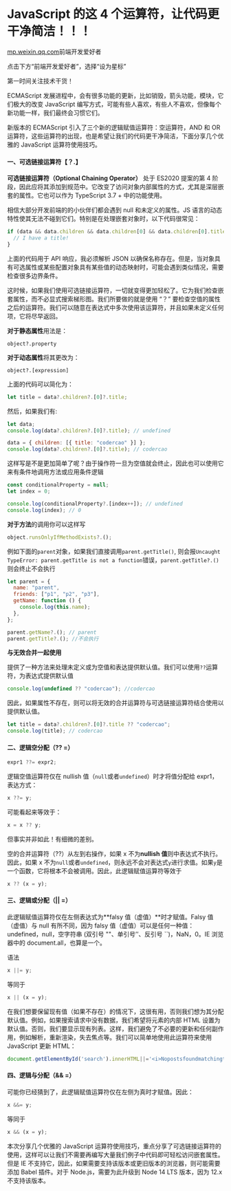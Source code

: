 # JavaScript 的这 4 个运算符，让代码更干净简洁！！！

[mp.weixin.qq.com](http://mp.weixin.qq.com/s?__biz=MzUzNTk3MjE2Ng==&mid=2247501534&idx=1&sn=9f880cd10d9ccc19d3147e8c418dc571&chksm=faffd6f7cd885fe1df636ebb3c655f704b12fae07d7dbf0256bf38322a3817c047e244d81486&mpshare=1&scene=1&srcid=1010vLpKUH2FmVvVciqMwfCJ&sharer_sharetime=1665413737217&sharer_shareid=b8d5da03cbe546fb54510ac993e581cf#rd)前端开发爱好者

点击下方“前端开发爱好者”，选择“设为星标”

第一时间关注技术干货！

ECMAScript 发展进程中，会有很多功能的更新，比如销毁，箭头功能，模块，它们极大的改变 JavaScript 编写方式，可能有些人喜欢，有些人不喜欢，但像每个新功能一样，我们最终会习惯它们。

新版本的 ECMAScript 引入了三个新的逻辑赋值运算符：空运算符，AND 和 OR 运算符，这些运算符的出现，也是希望让我们的代码更干净简洁，下面分享几个优雅的 JavaScript 运算符使用技巧。

#### 一、可选链接运算符【？.】

**可选链接运算符（Optional Chaining Operator）** 处于 ES2020 提案的第 4 阶段，因此应将其添加到规范中。它改变了访问对象内部属性的方式，尤其是深层嵌套的属性。它也可以作为 TypeScript 3.7 + 中的功能使用。

相信大部分开发前端的的小伙伴们都会遇到 null 和未定义的属性。JS 语言的动态特性使其无法不碰到它们。特别是在处理嵌套对象时，以下代码很常见：

```js
if (data && data.children && data.children[0] && data.children[0].title) {
  // I have a title!
}
```

上面的代码用于 API 响应，我必须解析 JSON 以确保名称存在。但是，当对象具有可选属性或某些配置对象具有某些值的动态映射时，可能会遇到类似情况，需要检查很多边界条件。

这时候，如果我们使用可选链接运算符，一切就变得更加轻松了。它为我们检查嵌套属性，而不必显式搜索梯形图。我们所要做的就是使用 “？” 要检查空值的属性之后的运算符。我们可以随意在表达式中多次使用该运算符，并且如果未定义任何项，它将尽早返回。

**对于静态属性**用法是：

    object?.property

**对于动态属性**将其更改为：

    object?.[expression]

上面的代码可以简化为：

```js
let title = data?.children?.[0]?.title;
```

然后，如果我们有:

```js
let data;
console.log(data?.children?.[0]?.title); // undefined

data = { children: [{ title: "codercao" }] };
console.log(data?.children?.[0]?.title); // codercao
```

这样写是不是更加简单了呢？由于操作符一旦为空值就会终止，因此也可以使用它来有条件地调用方法或应用条件逻辑

```js
const conditionalProperty = null;
let index = 0;

console.log(conditionalProperty?.[index++]); // undefined
console.log(index); // 0
```

**对于方法**的调用你可以这样写

```js
object.runsOnlyIfMethodExists?.();
```

例如下面的`parent`对象，如果我们直接调用`parent.getTitle()`, 则会报`Uncaught TypeError: parent.getTitle is not a function`错误，`parent.getTitle?.()`则会终止不会执行

```js
let parent = {
  name: "parent",
  friends: ["p1", "p2", "p3"],
  getName: function () {
    console.log(this.name);
  },
};

parent.getName?.(); // parent
parent.getTitle?.(); //不会执行
```

**与无效合并一起使用**

提供了一种方法来处理未定义或为空值和表达提供默认值。我们可以使用`??`运算符，为表达式提供默认值

```js
console.log(undefined ?? "codercao"); //codercao
```

因此，如果属性不存在，则可以将无效的合并运算符与可选链接运算符结合使用以提供默认值。

```js
let title = data?.children?.[0]?.title ?? "codercao";
console.log(title); // codercao
```

#### 二、逻辑空分配（?? =）

```js
expr1 ??= expr2;
```

逻辑空值运算符仅在 nullish 值（`null`或者`undefined`）时才将值分配给 expr1，表达方式：

```js
x ??= y;
```

可能看起来等效于：

```js
x = x ?? y;
```

但事实并非如此！有细微的差别。

空的合并运算符（??）从左到右操作，如果 x 不为**nullish 值**则中表达式不执行。因此，如果 x 不为`null`或者`undefined`，则永远不会对表达式`y`进行求值。如果`y`是一个函数，它将根本不会被调用。因此，此逻辑赋值运算符等效于

```js
x ?? (x = y);
```

#### 三、逻辑或分配（|| =）

此逻辑赋值运算符仅在左侧表达式为**falsy 值（虚值）**时才赋值。Falsy 值（虚值）与 null 有所不同，因为 falsy 值（虚值）可以是任何一种值：undefined，null，空字符串 (双引号 ""、单引号’’、反引号 \`\`)，NaN，0。IE 浏览器中的 document.all，也算是一个。

语法

```js
x ||= y;
```

等同于

```js
x || (x = y);
```

在我们想要保留现有值（如果不存在）的情况下，这很有用，否则我们想为其分配默认值。例如，如果搜索请求中没有数据，我们希望将元素的内部 HTML 设置为默认值。否则，我们要显示现有列表。这样，我们避免了不必要的更新和任何副作用，例如解析，重新渲染，失去焦点等。我们可以简单地使用此运算符来使用 JavaScript 更新 HTML：

```js
document.getElementById('search').innerHTML||='<i>Nopostsfoundmatchingthissearch.</i>'
```

#### 四、逻辑与分配（&& =）

可能你已经猜到了，此逻辑赋值运算符仅在左侧为真时才赋值。因此：

```js
x &&= y;
```

等同于

```js
x && (x = y);
```

本次分享几个优雅的 JavaScript 运算符使用技巧，重点分享了可选链接运算符的使用，这样可以让我们不需要再编写大量我们例子中代码即可轻松访问嵌套属性。但是 IE 不支持它，因此，如果需要支持该版本或更旧版本的浏览器，则可能需要添加 Babel 插件。对于 Node.js，需要为此升级到 Node 14 LTS 版本，因为 12.x 不支持该版本。
